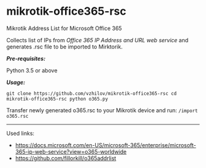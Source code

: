 # mikrotik-office365-rsc
Mikrotik Address List for Microsoft Office 365

Collects list of IPs from *Office 365 IP Address and URL web service* and generates .rsc file to be imported to Mirktorik.


***Pre-requisites:***

Python 3.5 or above



***Usage:***

`git clone https://github.com/vzhilov/mikrotik-office365-rsc
cd mikrotik-office365-rsc
python o365.py`

Transfer newly generated o365.rsc to your Mikrotik device and run:
`/import o365.rsc`

---
Used links:
* https://docs.microsoft.com/en-US/microsoft-365/enterprise/microsoft-365-ip-web-service?view=o365-worldwide
* https://github.com/fillorkill/o365addrlist
